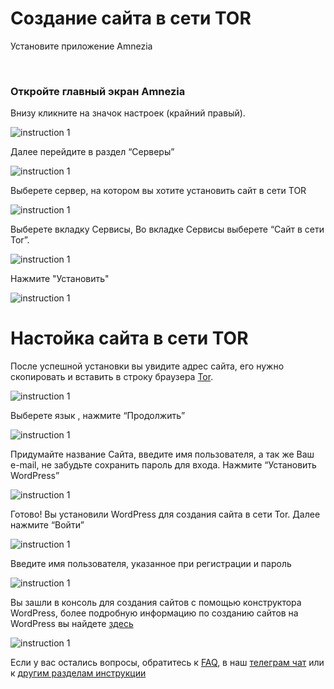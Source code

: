# Создание сайта в сети TOR

Установите приложение Amnezia

&nbsp;

### Откройте главный экран Amnezia

 Внизу  кликните на значок настроек (крайний правый).

![instruction 1](https://raw.githubusercontent.com/amnezia-vpn/amnezia.org-content/master/docs/ru/instructions/23_create_site_tor/img/cst_ru_1.png)

Далее перейдите в раздел “Серверы”


![instruction 1](https://raw.githubusercontent.com/amnezia-vpn/amnezia.org-content/master/docs/ru/instructions/23_create_site_tor/img/cst_ru_2.png)

Выберете сервер, на котором вы хотите установить сайт в сети TOR 

![instruction 1](https://raw.githubusercontent.com/amnezia-vpn/amnezia.org-content/master/docs/ru/instructions/23_create_site_tor/img/cst_ru_3.png)

Выберете вкладку Сервисы, 
Во вкладке Сервисы выберете  “Сайт в сети Tor”. 

![instruction 1](https://raw.githubusercontent.com/amnezia-vpn/amnezia.org-content/master/docs/ru/instructions/23_create_site_tor/img/cst_ru_4.png)

Нажмите "Установить" 

![instruction 1](https://raw.githubusercontent.com/amnezia-vpn/amnezia.org-content/master/docs/ru/instructions/23_create_site_tor/img/cst_ru_5.png)

# Настойка сайта в сети TOR

После успешной установки вы увидите адрес сайта, его нужно скопировать и вставить в строку браузера [Tor].

![instruction 1](https://raw.githubusercontent.com/amnezia-vpn/amnezia.org-content/master/docs/ru/instructions/23_create_site_tor/img/cst_ru_6.png)

Выберете язык , нажмите “Продолжить”
  
![instruction 1](https://raw.githubusercontent.com/amnezia-vpn/amnezia.org-content/master/docs/ru/instructions/23_create_site_tor/img/cst_ru_7.png)

Придумайте название Сайта, введите имя пользователя, а так же Ваш e-mail, не забудьте сохранить пароль для входа.
Нажмите “Установить WordPress”

![instruction 1](https://raw.githubusercontent.com/amnezia-vpn/amnezia.org-content/master/docs/ru/instructions/23_create_site_tor/img/cst_ru_8.png)

Готово! Вы установили WordPress для создания сайта в сети Tor. Далее нажмите “Войти”

![instruction 1](https://raw.githubusercontent.com/amnezia-vpn/amnezia.org-content/master/docs/ru/instructions/23_create_site_tor/img/cst_ru_9.png)

Введите имя пользователя, указанное при регистрации и пароль 

![instruction 1](https://raw.githubusercontent.com/amnezia-vpn/amnezia.org-content/master/docs/ru/instructions/23_create_site_tor/img/cst_ru_10.png)

Вы зашли в консоль для создания сайтов с помощью конструктора  WordPress, более подробную информацию по созданию сайтов на WordPress вы найдете [здесь] 

![instruction 1](https://raw.githubusercontent.com/amnezia-vpn/amnezia.org-content/master/docs/ru/instructions/23_create_site_tor/img/cst_ru_11.png)

Если у вас остались вопросы, обратитесь к [FAQ], в наш [телеграм чат] или к [другим разделам инструкции]

[amnezia-site-ext-link]: https://amnezia-web-nx1r.vercel.app
[about-int-link]: /about
[FAQ]: ../faq
[телеграм чат]: https://t.me/amnezia_vpn
[другим разделам инструкции]: ../instructions
[Tor]: https://www.torproject.org/
[здесь]: https://codex.wordpress.org/ 









